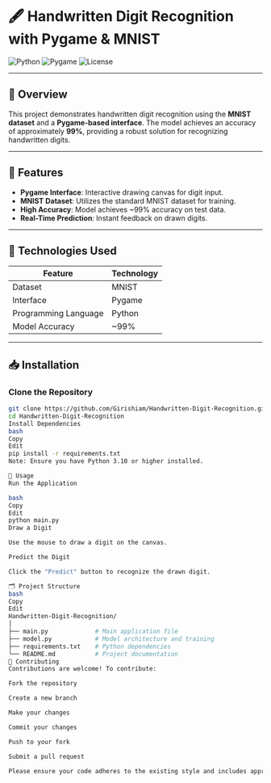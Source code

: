 # 🖋️ **Handwritten Digit Recognition with Pygame & MNIST**

![Python](https://img.shields.io/badge/Python-3.10-blue)
![Pygame](https://img.shields.io/badge/Pygame-2.1.2-red)
![License](https://img.shields.io/badge/License-MIT-green)

---

## 📌 Overview

This project demonstrates handwritten digit recognition using the **MNIST dataset** and a **Pygame-based interface**. The model achieves an accuracy of approximately **99%**, providing a robust solution for recognizing handwritten digits.

---

## 🔧 Features

- **Pygame Interface**: Interactive drawing canvas for digit input.
- **MNIST Dataset**: Utilizes the standard MNIST dataset for training.
- **High Accuracy**: Model achieves ~99% accuracy on test data.
- **Real-Time Prediction**: Instant feedback on drawn digits.

---

## 🧠 Technologies Used

| Feature             | Technology       |
|---------------------|------------------|
| Dataset             | MNIST            |
| Interface           | Pygame           |
| Programming Language| Python           |
| Model Accuracy      | ~99%             |

---

## 📥 Installation

### Clone the Repository

```bash
git clone https://github.com/Girishiam/Handwritten-Digit-Recognition.git
cd Handwritten-Digit-Recognition
Install Dependencies
bash
Copy
Edit
pip install -r requirements.txt
Note: Ensure you have Python 3.10 or higher installed.

🚀 Usage
Run the Application

bash
Copy
Edit
python main.py
Draw a Digit

Use the mouse to draw a digit on the canvas.

Predict the Digit

Click the "Predict" button to recognize the drawn digit.

🗂️ Project Structure
bash
Copy
Edit
Handwritten-Digit-Recognition/
│
├── main.py             # Main application file
├── model.py            # Model architecture and training
├── requirements.txt    # Python dependencies
└── README.md           # Project documentation
🤝 Contributing
Contributions are welcome! To contribute:

Fork the repository

Create a new branch

Make your changes

Commit your changes

Push to your fork

Submit a pull request

Please ensure your code adheres to the existing style and includes appropriate tests.

